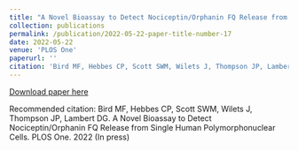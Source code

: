 ```yaml
---
title: "A Novel Bioassay to Detect Nociceptin/Orphanin FQ Release from Single Human Polymorphonuclear Cells. (In press)"
collection: publications
permalink: /publication/2022-05-22-paper-title-number-17
date: 2022-05-22
venue: 'PLOS One'
paperurl: ''
citation: 'Bird MF, Hebbes CP, Scott SWM, Wilets J, Thompson JP, Lambert DG. A Novel Bioassay to Detect Nociceptin/Orphanin FQ Release from Single Human Polymorphonuclear Cells. PLOS One. 2022 (In press)'
---
```


<a href=''>Download paper here</a>

Recommended citation: Bird MF, Hebbes CP, Scott SWM, Wilets J, Thompson JP, Lambert DG. A Novel Bioassay to Detect Nociceptin/Orphanin FQ Release from Single Human Polymorphonuclear Cells. PLOS One. 2022 (In press)
